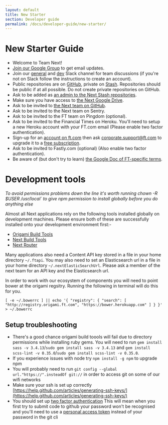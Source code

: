 ```yaml
---
layout: default
title: New Starter
section: Developer guide
permalink: /docs/developer-guide/new-starter/
---
```


# New Starter Guide

- Welcome to Team Next!
- [Join our Google Group](https://groups.google.com/a/ft.com/forum/#!forum/next.team) to get email updates.
- Join our [general](https://financialtimes.slack.com/messages/ft-next/) and [dev](https://financialtimes.slack.com/messages/ft-next-dev/) Slack channel for team discussions (if you're not on Slack follow the instructions to create an account).
- Public repositories are on [GitHub](https://github.com/Financial-Times/), private on [Stash](http://git.svc.ft.com/projects/NEXT).  Repositories should be public if at all possible.  Do not create private repositories on GitHub.
- Ask to be added as [an admin to the Next Stash repositories](http://git.svc.ft.com/plugins/servlet/projectpermissions/NEXT).
- Make sure you have access to [the Next Google Drive](https://drive.google.com/open?id=0B0DDxFh3ZO93T3VYbkZVZnNEQk0&authuser=1).
- Ask to be invited to [the Next team on GitHub](https://github.com/orgs/Financial-Times/teams/next).
- Ask to be invited to the Next team on Sentry.
- Ask to be invited to the FT team on Pingdom (optional).
- Ask to be invited to the Financial Times on Heroku. You'll need to setup a new Heroku account with your FT.com email (Please enable two factor authentication).
- Sign-up for an [account on ft.com](http://registration.ft.com/registration) then ask corporate.support@ft.com to upgrade it to a [free subscription](https://neo.pearson.com/community/enabling-functions/ges-human-resources/reward/my_benefits_uk/blog/2012/10/09/ftcom-subscriptions).
- Ask to be invited to Fastly.com (optional) (Also enable two factor authentication).
- Be aware of (but don't try to learn) [the Google Doc of FT-specific terms](https://docs.google.com/a/ft.com/spreadsheet/ccc?key=0AlHku4bDWky2dDZraDlKNzhOY1JDZzM5Mk5COGs5MFE#gid=0).

# Development tools

*To avoid permissions problems down the line it's worth running chown -R $USER /usr/local` to give npm permission to install globally before you do anything else*

Almost all Next applications rely on the following tools installed globally on development machines.  Please ensure both of these are successfully installed onto your development environment first:-

- [Origami Build Tools](https://github.com/Financial-Times/origami-build-tools/)
- [Next Build Tools](https://github.com/Financial-Times/next-build-tools/)
- [Next Router](http://git.svc.ft.com/projects/NEXT/repos/router/browse)

Many applications also need a Content API key stored in a file in your home directory `~/.ftapi`.  You may also need to set an Elasticsearch url in a file in your home directory `~/.nextElasticSearchUrl`.  Please ask a member of the next team for an API key and the Elasticsearch url.

In order to work with our ecosystem of components you will need to point bower at the origami regsitry. Running the following in terminal will do this for you. 

```
[ -e ~/.bowerrc ] || echo '{ "registry": { "search": [ "http://registry.origami.ft.com", "https://bower.herokuapp.com" ] } }' > ~/.bowerrc
```

## Setup troubleshooting

- There's a good chance origami build toools will fail due to directory permissions while installing ruby gems. You will need to run `gem install sass -v 3.4.13`/`sudo gem install sass -v 3.4.13` and `gem install scss-lint -v 0.35.0`/`sudo gem install scss-lint -v 0.35.0`.
- If you experience issues with node try `npm install -g npm` to upgrade npm
- You will probably need to run `git config --global url."https://".insteadOf git://` in order to access git on some of our wifi networks
- Make sure your ssh is set up correctly [https://help.github.com/articles/generating-ssh-keys/](https://help.github.com/articles/generating-ssh-keys/)
- You should set up [two factor authentication](https://github.com/settings/security) This will mean when you first try to submit code to github your password won't be recognised and you'll need to use a [personal access token](https://github.com/settings/applications) instead of your password in the git cli
